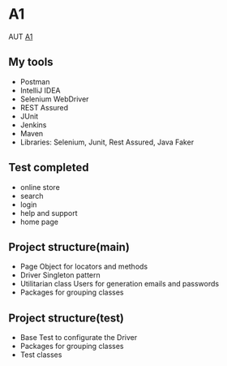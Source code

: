 # A1 

AUT  [A1](https://www.a1.by/ru/)

## My tools

* Postman
* IntelliJ IDEA
* Selenium WebDriver
* REST Assured
* JUnit
* Jenkins
* Maven
* Libraries: Selenium, Junit, Rest Assured, Java Faker



## Test completed 

* online store
* search
* login
* help and support
* home page


## Project structure(main)

* Page Object for locators and methods
* Driver Singleton pattern
* Utilitarian class Users for generation emails and passwords
* Packages for grouping classes 


## Project structure(test)

* Base Test to configurate the Driver
* Packages for grouping classes 
* Test classes 


